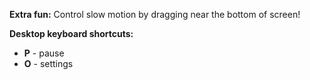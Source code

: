 
**Extra fun:** Control slow motion  by dragging near the bottom of screen!

**Desktop keyboard shortcuts:**

- **P** - pause
- **O** - settings
